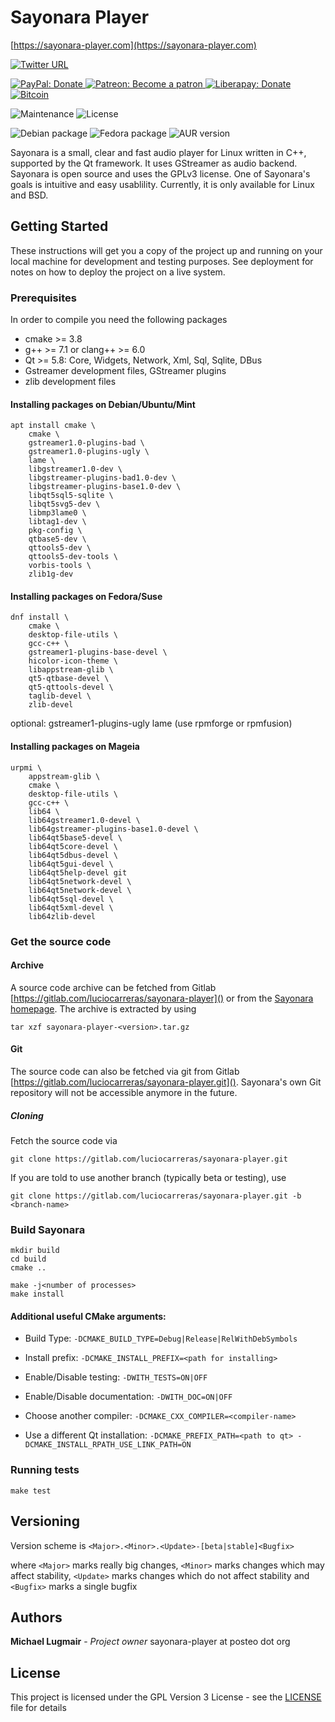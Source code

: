# Sayonara Player
[https://sayonara-player.com](https://sayonara-player.com)


[![Twitter URL](https://img.shields.io/twitter/follow/SayonaraPlayer?style=social)](https://twitter.com/sayonaraplayer)

<a href="https://www.paypal.com/cgi-bin/webscr?cmd=_s-xclick&hosted_button_id=KD4GKTTLAP3JQ&source=url">
    <img src="https://img.shields.io/badge/PayPal-Donate-blue.svg?logo=Paypal"
            alt="PayPal: Donate">
</a>
<a href="https://patreon.com/sayonaraplayer">
    <img src="https://img.shields.io/badge/Patreon-Become a patron-orange.svg?logo=Patreon"
        alt="Patreon: Become a patron">
</a>
<a href="https://liberapay.com/LucioCarreras/donate">
    <img src="https://img.shields.io/liberapay/patrons/LucioCarreras.svg?logo=liberapay&label=Liberapay"
	    alt="Liberapay: Donate">
</a>
<a href="bitcoin:1M1pY98SGfyt2SR858Q14F8GCweHf17jQs?message=Sayonara%20Player%20Donation&time=1514892640">
    <img src="https://img.shields.io/badge/Bitcoin-Donate-green?logo=Bitcoin" 
        alt="Bitcoin">
</a>

![Maintenance](https://img.shields.io/maintenance/yes/2023)
![License](https://img.shields.io/badge/License-GPLv3-green)

![Debian package](https://img.shields.io/debian/v/sayonara/sid)
![Fedora package](https://img.shields.io/fedora/v/sayonara)
![AUR version](https://img.shields.io/aur/version/sayonara-player-git)

Sayonara is a small, clear and fast audio player for Linux written in C++, supported by the Qt framework. It uses GStreamer as audio backend. Sayonara is open source and uses the GPLv3 license. One of Sayonara's goals is intuitive and easy usablility. Currently, it is only available for Linux and BSD. 

## Getting Started

These instructions will get you a copy of the project up and running on your local machine for development and testing purposes. See deployment for notes on how to deploy the project on a live system.

### Prerequisites

In order to compile you need the following packages
 * cmake >= 3.8
 * g++ >= 7.1 or clang++ >= 6.0
 * Qt >= 5.8: Core, Widgets, Network, Xml, Sql, Sqlite, DBus
 * Gstreamer development files, GStreamer plugins
 * zlib development files

#### Installing packages on Debian/Ubuntu/Mint
```
apt install cmake \
	cmake \
	gstreamer1.0-plugins-bad \
	gstreamer1.0-plugins-ugly \
	lame \
	libgstreamer1.0-dev \
	libgstreamer-plugins-bad1.0-dev \
	libgstreamer-plugins-base1.0-dev \
	libqt5sql5-sqlite \
	libqt5svg5-dev \
	libmp3lame0 \
	libtag1-dev \
	pkg-config \
	qtbase5-dev \
	qttools5-dev \
	qttools5-dev-tools \
	vorbis-tools \
	zlib1g-dev
```

#### Installing packages on Fedora/Suse
```
dnf install \
	cmake \
	desktop-file-utils \
	gcc-c++ \
	gstreamer1-plugins-base-devel \
	hicolor-icon-theme \
	libappstream-glib \
	qt5-qtbase-devel \
	qt5-qttools-devel \
	taglib-devel \
	zlib-devel
```

optional: gstreamer1-plugins-ugly lame (use rpmforge or rpmfusion)

#### Installing packages on Mageia
```
urpmi \
	appstream-glib \
	cmake \
	desktop-file-utils \
	gcc-c++ \
	lib64 \
	lib64gstreamer1.0-devel \
	lib64gstreamer-plugins-base1.0-devel \
	lib64qt5base5-devel \
	lib64qt5core-devel \
	lib64qt5dbus-devel \
	lib64qt5gui-devel \
	lib64qt5help-devel git
	lib64qt5network-devel \
	lib64qt5network-devel \
	lib64qt5sql-devel \
	lib64qt5xml-devel \
	lib64zlib-devel
```

### Get the source code

#### Archive
A source code archive can be fetched from Gitlab [https://gitlab.com/luciocarreras/sayonara-player]() or from the [Sayonara homepage](https://sayonara-player.com/downloads.php). The archive is extracted by using

`tar xzf sayonara-player-<version>.tar.gz`

#### Git
The source code can also be fetched via git from Gitlab [https://gitlab.com/luciocarreras/sayonara-player.git](). Sayonara's own Git repository will not be accessible anymore in the future.

##### Cloning
Fetch the source code via

`git clone https://gitlab.com/luciocarreras/sayonara-player.git`

If you are told to use another branch (typically beta or testing), use

`git clone https://gitlab.com/luciocarreras/sayonara-player.git -b <branch-name>`


### Build Sayonara
```
mkdir build
cd build
cmake ..

make -j<number of processes>
make install
```

#### Additional useful CMake arguments:
 * Build Type: `-DCMAKE_BUILD_TYPE=Debug|Release|RelWithDebSymbols`
 * Install prefix: `-DCMAKE_INSTALL_PREFIX=<path for installing>`
 * Enable/Disable testing: `-DWITH_TESTS=ON|OFF`
 * Enable/Disable documentation: `-DWITH_DOC=ON|OFF`

 * Choose another compiler: `-DCMAKE_CXX_COMPILER=<compiler-name>`
 * Use a different Qt installation: `-DCMAKE_PREFIX_PATH=<path to qt> -DCMAKE_INSTALL_RPATH_USE_LINK_PATH=ON`

### Running tests
`make test`

## Versioning
Version scheme is `<Major>.<Minor>.<Update>-[beta|stable]<Bugfix>`

where `<Major>` marks really big changes, `<Minor>` marks changes which may affect stability, `<Update>` marks changes which do not affect stability and `<Bugfix>` marks a single bugfix

## Authors
**Michael Lugmair** - *Project owner* sayonara-player at posteo dot org

## License
This project is licensed under the GPL Version 3 License - see the [LICENSE](LICENSE) file for details
